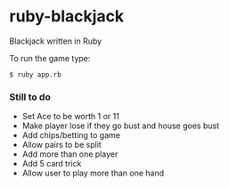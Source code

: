 ruby-blackjack
==============

Blackjack written in Ruby

To run the game type:

    $ ruby app.rb

### Still to do

- Set Ace to be worth 1 or 11
- Make player lose if they go bust and house goes bust
- Add chips/betting to game
- Allow pairs to be split
- Add more than one player
- Add 5 card trick
- Allow user to play more than one hand
